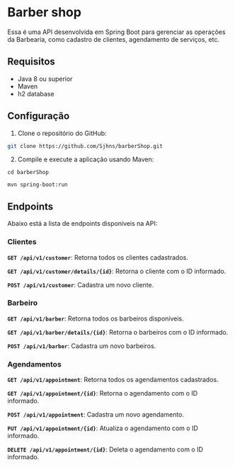 # Barber shop

Essa é uma API desenvolvida em Spring Boot para gerenciar as operações da Barbearia, como cadastro de clientes, agendamento de serviços, etc.

## Requisitos

* Java 8 ou superior
* Maven
* h2 database


## Configuração

1. Clone o repositório do GitHub:

```bash
git clone https://github.com/Sjhns/barberShop.git
```

2. Compile e execute a aplicação usando Maven:

```shell
cd barberShop

mvn spring-boot:run
```

## Endpoints

Abaixo está a lista de endpoints disponíveis na API:

### Clientes

**``GET /api/v1/customer``**: Retorna todos os clientes cadastrados.

**``GET /api/v1/customer/details/{id}``**: Retorna o cliente com o ID informado.

**``POST /api/v1/customer``**: Cadastra um novo cliente.

### Barbeiro

**``GET /api/v1/barber``**: Retorna todos os barbeiros disponíveis.

**``GET /api/v1/barber/details/{id}``**: Retorna o barbeiros com o ID informado.

**``POST /api/v1/barber``**: Cadastra um novo barbeiros.

### Agendamentos

**``GET /api/v1/appointment``**: Retorna todos os agendamentos cadastrados.

**`GET /api/v1/appointment/{id}`**: Retorna o agendamento com o ID informado.

**``POST /api/v1/appointment``**: Cadastra um novo agendamento.

**``PUT /api/v1/appointment/{id}``**: Atualiza o agendamento com o ID informado.

**``DELETE /api/v1/appointment/{id}``**: Deleta o agendamento com o ID informado.